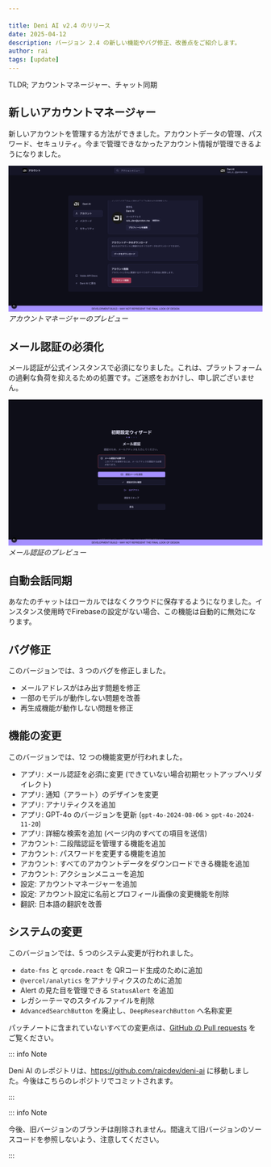 ```yaml
---

title: Deni AI v2.4 のリリース
date: 2025-04-12
description: バージョン 2.4 の新しい機能やバグ修正、改善点をご紹介します。
author: rai
tags: [update]
---
```


TLDR; アカウントマネージャー、チャット同期

## 新しいアカウントマネージャー

新しいアカウントを管理する方法ができました。アカウントデータの管理、パスワード、セキュリティ。今まで管理できなかったアカウント情報が管理できるようになりました。

![アカウントマネージャーのプレビュー](account-manager.png)
_アカウントマネージャーのプレビュー_

## メール認証の必須化

メール認証が公式インスタンスで必須になりました。これは、プラットフォームの過剰な負荷を抑えるための処置です。ご迷惑をおかけし、申し訳ございません。

![メール認証のプレビュー](email-verification.png)<br />
_メール認証のプレビュー_

## 自動会話同期

あなたのチャットはローカルではなくクラウドに保存するようになりました。インスタンス使用時でFirebaseの設定がない場合、この機能は自動的に無効になります。

## バグ修正

このバージョンでは、3 つのバグを修正しました。

- メールアドレスがはみ出す問題を修正
- 一部のモデルが動作しない問題を改善
- 再生成機能が動作しない問題を修正

## 機能の変更

このバージョンでは、12 つの機能変更が行われました。

- アプリ: メール認証を必須に変更 (できていない場合初期セットアップへリダイレクト)
- アプリ: 通知（アラート）のデザインを変更
- アプリ: アナリティクスを追加
- アプリ: GPT-4o のバージョンを更新 (`gpt-4o-2024-08-06` > `gpt-4o-2024-11-20`)
- アプリ: 詳細な検索を追加 (ページ内のすべての項目を送信)
- アカウント: 二段階認証を管理する機能を追加
- アカウント: パスワードを変更する機能を追加
- アカウント: すべてのアカウントデータをダウンロードできる機能を追加
- アカウント: アクションメニューを追加
- 設定: アカウントマネージャーを追加
- 設定: アカウント設定に名前とプロフィール画像の変更機能を削除
- 翻訳: 日本語の翻訳を改善

## システムの変更

このバージョンでは、5 つのシステム変更が行われました。

- `date-fns` と `qrcode.react` を QRコード生成のために追加
- `@vercel/analytics` をアナリティクスのために追加
- Alert の見た目を管理できる `StatusAlert` を追加
- レガシーテーマのスタイルファイルを削除
- `AdvancedSearchButton` を廃止し、`DeepResearchButton` へ名称変更

パッチノートに含まれていないすべての変更点は、[GitHub の Pull requests](https://github.com/raicdev/deni-ai/pull/6) をご覧ください。

::: info Note

Deni AI のレポジトリは、https://github.com/raicdev/deni-ai に移動しました。今後はこちらのレポジトリでコミットされます。

:::

::: info Note

今後、旧バージョンのブランチは削除されません。間違えて旧バージョンのソースコードを参照しないよう、注意してください。

:::
